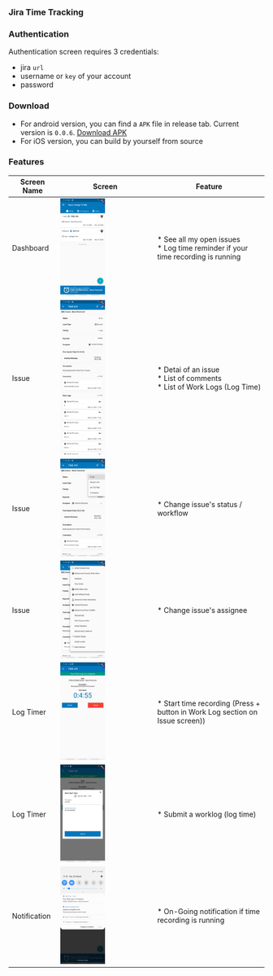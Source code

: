 ### Jira Time Tracking

### Authentication

Authentication screen requires 3 credentials:
  * jira `url`
  * username or `key` of your account
  * password
  
### Download

* For android version, you can find a `APK` file in release tab. Current version is `0.0.6`. [Download APK](https://github.com/worklifebeyond/jira-time-tracking/releases/tag/0.0.6)
* For iOS version, you can build by yourself from source



### Features

| Screen Name | Screen  | Feature |
|-------------------|-------------------|-------------------|
| Dashboard | <img src="/docs/snapshots/01-dashboard.jpeg" width="50%" /> | * See all my open issues <br />* Log time reminder if your time recording is running|
| Issue | <img src="/docs/snapshots/02-detail-issue.jpeg" width="50%" />| * Detai of an issue<br />* List of comments<br />* List of Work Logs (Log Time) |
| Issue | <img src="/docs/snapshots/03-edit-assignee.jpeg" width="50%" />| * Change issue's status / workflow |
| Issue | <img src="/docs/snapshots/04-edit-status.jpeg" width="50%" />| * Change issue's assignee |
| Log Timer | <img src="/docs/snapshots/05-time-recording.jpeg" width="50%" />| * Start time recording (Press + button in Work Log section on Issue screen)) |
| Log Timer | <img src="/docs/snapshots/06-submit-worklog.jpeg" width="50%" />| * Submit a worklog (log time) |
| Notification | <img src="/docs/snapshots/07-notif.jpeg" width="50%" />| * On-Going notification if time recording is running |
